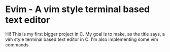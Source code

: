 # Evim - A vim style terminal based text editor

Hi! This is my first bigger project in C. My goal is to make, as the title says, a vim style terminal based text editor in C. I'm also implementing some vim commands. 
